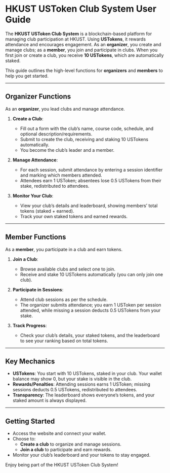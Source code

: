 # HKUST USToken Club System User Guide

The **HKUST USToken Club System** is a blockchain-based platform for managing club participation at HKUST. Using **USTokens**, it rewards attendance and encourages engagement. As an **organizer**, you create and manage clubs; as a **member**, you join and participate in clubs. When you first join or create a club, you receive **10 USTokens**, which are automatically staked.

This guide outlines the high-level functions for **organizers** and **members** to help you get started.

---

## Organizer Functions

As an **organizer**, you lead clubs and manage attendance.

1. **Create a Club**:
   - Fill out a form with the club’s name, course code, schedule, and optional description/requirements.
   - Submit to create the club, receiving and staking 10 USTokens automatically.
   - You become the club’s leader and a member.

2. **Manage Attendance**:
   - For each session, submit attendance by entering a session identifier and marking which members attended.
   - Attendees earn 1 USToken; absentees lose 0.5 USTokens from their stake, redistributed to attendees.

3. **Monitor Your Club**:
   - View your club’s details and leaderboard, showing members’ total tokens (staked + earned).
   - Track your own staked tokens and earned rewards.

---

## Member Functions

As a **member**, you participate in a club and earn tokens.

1. **Join a Club**:
   - Browse available clubs and select one to join.
   - Receive and stake 10 USTokens automatically (you can only join one club).

2. **Participate in Sessions**:
   - Attend club sessions as per the schedule.
   - The organizer submits attendance; you earn 1 USToken per session attended, while missing a session deducts 0.5 USTokens from your stake.

3. **Track Progress**:
   - Check your club’s details, your staked tokens, and the leaderboard to see your ranking based on total tokens.

---

## Key Mechanics
- **USTokens**: You start with 10 USTokens, staked in your club. Your wallet balance may show 0, but your stake is visible in the club.
- **Rewards/Penalties**: Attending sessions earns 1 USToken; missing sessions deducts 0.5 USTokens, redistributed to attendees.
- **Transparency**: The leaderboard shows everyone’s tokens, and your staked amount is always displayed.

---

## Getting Started
- Access the website and connect your wallet.
- Choose to:
  - **Create a club** to organize and manage sessions.
  - **Join a club** to participate and earn rewards.
- Monitor your club’s leaderboard and your tokens to stay engaged.

Enjoy being part of the HKUST USToken Club System!
